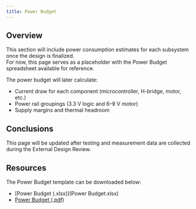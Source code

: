 ```yaml
---
title: Power Budget
---
```


## Overview
This section will include power consumption estimates for each subsystem once the design is finalized.  
For now, this page serves as a placeholder with the Power Budget spreadsheet available for reference.  

The power budget will later calculate:  
- Current draw for each component (microcontroller, H-bridge, motor, etc.)  
- Power rail groupings (3.3 V logic and 6–9 V motor)  
- Supply margins and thermal headroom  

## Conclusions
This page will be updated after testing and measurement data are collected during the External Design Review.  

## Resources
The Power Budget template can be downloaded below:  

- [Power Budget (.xlsx)](Power Budget.xlsx)  
- [Power Budget (.pdf)](PowerBudgetExample.pdf) 
